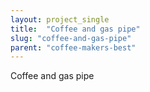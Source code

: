 ```yaml
---
layout: project_single
title:  "Coffee and gas pipe"
slug: "coffee-and-gas-pipe"
parent: "coffee-makers-best"
---
```

Coffee and gas pipe